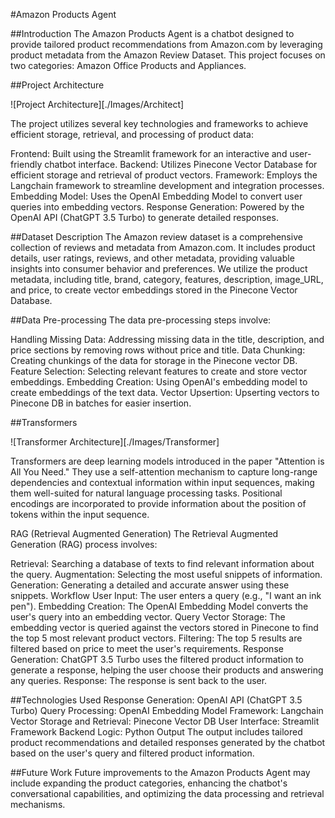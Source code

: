 #Amazon Products Agent


##Introduction
The Amazon Products Agent is a chatbot designed to provide tailored product recommendations from Amazon.com by leveraging product metadata from the Amazon Review Dataset. This project focuses on two categories: Amazon Office Products and Appliances.

##Project Architecture


![Project Architecture][./Images/Architect]


The project utilizes several key technologies and frameworks to achieve efficient storage, retrieval, and processing of product data:

Frontend: Built using the Streamlit framework for an interactive and user-friendly chatbot interface.
Backend: Utilizes Pinecone Vector Database for efficient storage and retrieval of product vectors.
Framework: Employs the Langchain framework to streamline development and integration processes.
Embedding Model: Uses the OpenAI Embedding Model to convert user queries into embedding vectors.
Response Generation: Powered by the OpenAI API (ChatGPT 3.5 Turbo) to generate detailed responses.


##Dataset Description
The Amazon review dataset is a comprehensive collection of reviews and metadata from Amazon.com. It includes product details, user ratings, reviews, and other metadata, providing valuable insights into consumer behavior and preferences. We utilize the product metadata, including title, brand, category, features, description, image_URL, and price, to create vector embeddings stored in the Pinecone Vector Database.

##Data Pre-processing
The data pre-processing steps involve:

Handling Missing Data: Addressing missing data in the title, description, and price sections by removing rows without price and title.
Data Chunking: Creating chunkings of the data for storage in the Pinecone vector DB.
Feature Selection: Selecting relevant features to create and store vector embeddings.
Embedding Creation: Using OpenAI's embedding model to create embeddings of the text data.
Vector Upsertion: Upserting vectors to Pinecone DB in batches for easier insertion.



##Transformers


![Transformer Architecture][./Images/Transformer]


Transformers are deep learning models introduced in the paper "Attention is All You Need." They use a self-attention mechanism to capture long-range dependencies and contextual information within input sequences, making them well-suited for natural language processing tasks. Positional encodings are incorporated to provide information about the position of tokens within the input sequence.

RAG (Retrieval Augmented Generation)
The Retrieval Augmented Generation (RAG) process involves:

Retrieval: Searching a database of texts to find relevant information about the query.
Augmentation: Selecting the most useful snippets of information.
Generation: Generating a detailed and accurate answer using these snippets.
Workflow
User Input: The user enters a query (e.g., "I want an ink pen").
Embedding Creation: The OpenAI Embedding Model converts the user's query into an embedding vector.
Query Vector Storage: The embedding vector is queried against the vectors stored in Pinecone to find the top 5 most relevant product vectors.
Filtering: The top 5 results are filtered based on price to meet the user's requirements.
Response Generation: ChatGPT 3.5 Turbo uses the filtered product information to generate a response, helping the user choose their products and answering any queries.
Response: The response is sent back to the user.


##Technologies Used
Response Generation: OpenAI API (ChatGPT 3.5 Turbo)
Query Processing: OpenAI Embedding Model
Framework: Langchain
Vector Storage and Retrieval: Pinecone Vector DB
User Interface: Streamlit Framework
Backend Logic: Python
Output
The output includes tailored product recommendations and detailed responses generated by the chatbot based on the user's query and filtered product information.

##Future Work
Future improvements to the Amazon Products Agent may include expanding the product categories, enhancing the chatbot's conversational capabilities, and optimizing the data processing and retrieval mechanisms.